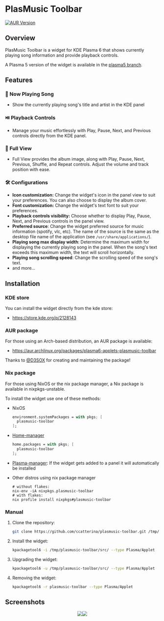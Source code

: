 # PlasMusic Toolbar

[![AUR Version](https://img.shields.io/aur/version/plasma6-applets-plasmusic-toolbar)](https://aur.archlinux.org/packages/plasma6-applets-plasmusic-toolbar)

## Overview

PlasMusic Toolbar is a widget for KDE Plasma 6 that shows currently playing song information and provide playback controls.

A Plasma 5 version of the widget is available in the [plasma5 branch](https://github.com/ccatterina/plasmusic-toolbar/tree/plasma5).

## Features

### 🎵 Now Playing Song
- Show the currently playing song's title and artist in the KDE panel

### ⏯️ Playback Controls
- Manage your music effortlessly with Play, Pause, Next, and Previous controls directly from the KDE panel.

### 📸 Full View
- Full View provides the album image, along with Play, Pause, Next, Previous, Shuffle, and Repeat controls. Adjust the volume and track position with ease.

### 🛠️ Configurations
- **Icon customization:** Change the widget's icon in the panel view to suit your preferences. You can also choose to display the album cover.
- **Font customization:** Change the widget's text font to suit your preferences.
- **Playback controls visibility:** Choose whether to display Play, Pause, Next, and Previous controls in the panel view.
- **Preferred source**: Change the widget preferred source for music information (spotify, vlc, etc). The name of the source is the same as the desktop file name of the application (see `/usr/share/applications/`).
- **Playing song max display width**: Determine the maximum width for displaying the currently playing song in the panel. When the song's text exceeds this maximum width, the text will scroll horizontally.
- **Playing song scrolling speed**: Change the scrolling speed of the song's text.
- and more...

## Installation

### KDE store

You can install the widget directly from the kde store:

- https://store.kde.org/p/2128143

### AUR package

For those using an Arch-based distribution, an AUR package is available:
 - https://aur.archlinux.org/packages/plasma6-applets-plasmusic-toolbar

Thanks to [@D3SOX](https://www.github.com/D3SOX) for creating and maintaining the package!

### Nix package

For those using NixOS or the nix package manager, a Nix package is available in nixpkgs-unstable.

To install the widget use one of these methods:

- NixOS
  
  ```nix
  environment.systemPackages = with pkgs; [
    plasmusic-toolbar
  ];
  ```

- [Home-manager](https://github.com/nix-community/home-manager)

  ```nix
  home.packages = with pkgs; [
    plasmusic-toolbar
  ];
  ```

- [Plasma-manager](https://github.com/nix-community/plasma-manager): If the widget gets added to a panel it will automatically be installed

- Other distros using nix package manager

  ```
  # without flakes:
  nix-env -iA nixpkgs.plasmusic-toolbar
  # with flakes:
  nix profile install nixpkgs#plasmusic-toolbar
  ```




### Manual
1. Clone the repository:
    ```sh
    git clone https://github.com/ccatterina/plasmusic-toolbar.git /tmp/plasmusic-toolbar
    ```

2. Install the widget:

    ```sh
    kpackagetool6 -i /tmp/plasmusic-toolbar/src/ --type Plasma/Applet
    ```

3. Upgrading the widget:

    ```sh
    kpackagetool6 -u /tmp/plasmusic-toolbar/src/ --type Plasma/Applet
    ```

4. Removing the widget:

    ```sh
    kpackagetool6 -r plasmusic-toolbar --type Plasma/Applet
    ```

## Screenshots

<p align="center">
  <img src="./screenshots/screenshot_dark.png" /><img src="./screenshots/screenshot_light.png" />
</p>
